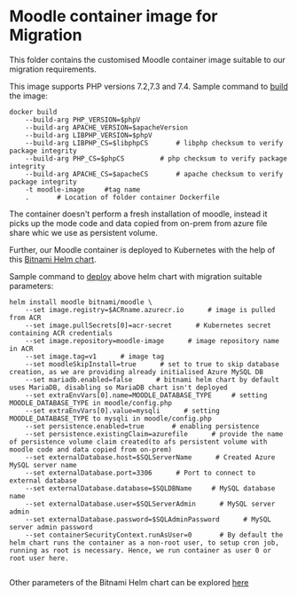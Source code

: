 # Moodle container image for Migration

This folder contains the customised Moodle container image suitable to our migration requirements.

This image supports PHP versions 7.2,7.3 and 7.4. Sample command to [build](https://github.com/neerajajaja/moodle-to-azure-aks/blob/master/moodle-arm-templates/scripts/install_moodle.sh#L238) the image:
```
docker build
    --build-arg PHP_VERSION=$phpV       
    --build-arg APACHE_VERSION=$apacheVersion
    --build-arg LIBPHP_VERSION=$phpV
    --build-arg LIBPHP_CS=$libphpCS       # libphp checksum to verify package integrity
    --build-arg PHP_CS=$phpCS         # php checksum to verify package integrity
    --build-arg APACHE_CS=$apacheCS       # apache checksum to verify package integrity
    -t moodle-image     #tag name
    .       # Location of folder container Dockerfile
```
The container doesn't perform a fresh installation of moodle, instead it picks up the mode code and data copied from on-prem from azure file share whic we use as persistent volume.

Further, our Moodle container is deployed to Kubernetes with the help of this [Bitnami Helm chart](https://github.com/bitnami/charts/tree/master/bitnami/moodle).

Sample command to [deploy](https://github.com/neerajajaja/moodle-to-azure-aks/blob/master/moodle-arm-templates/scripts/install_moodle.sh#L256) above helm chart with migration suitable parameters:
```
helm install moodle bitnami/moodle \
    --set image.registry=$ACRname.azurecr.io      # image is pulled from ACR
    --set image.pullSecrets[0]=acr-secret      # Kubernetes secret containing ACR credentials
    --set image.repository=moodle-image      # image repository name in ACR
    --set image.tag=v1      # image tag
    --set moodleSkipInstall=true      # set to true to skip database creation, as we are providing already initialised Azure MySQL DB
    --set mariadb.enabled=false      # bitnami helm chart by default uses MariaDB, disabling so MariaDB chart isn't deployed
    --set extraEnvVars[0].name=MOODLE_DATABASE_TYPE     # setting MOODLE_DATABASE_TYPE in moodle/config.php
    --set extraEnvVars[0].value=mysqli      # setting MOODLE_DATABASE_TYPE to mysqli in moodle/config.php
    --set persistence.enabled=true       # enabling persistence
    --set persistence.existingClaim=azurefile      # provide the name of persistence volume claim created(to afs persistent volume with moodle code and data copied from on-prem)
    --set externalDatabase.host=$SQLServerName      # Created Azure MySQL server name
    --set externalDatabase.port=3306      # Port to connect to external database
    --set externalDatabase.database=$SQLDBName     # MySQL database name
    --set externalDatabase.user=$SQLServerAdmin      # MySQL server admin
    --set externalDatabase.password=$SQLAdminPassword      # MySQL server admin password
    --set containerSecurityContext.runAsUser=0       # By default the helm chart runs the container as a non-root user, to setup cron job, running as root is necessary. Hence, we run container as user 0 or root user here.
 
```

Other parameters of the Bitnami Helm chart can be explored [here](https://github.com/bitnami/charts/tree/master/bitnami/moodle#parameters)



